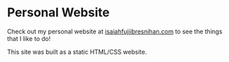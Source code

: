# Personal Website 

Check out my personal website at [isaiahfujiibresnihan.com](https://www.isaiahfujiibresnihan.com) to see the things that I like to do! 

This site was built as a static HTML/CSS website. 

